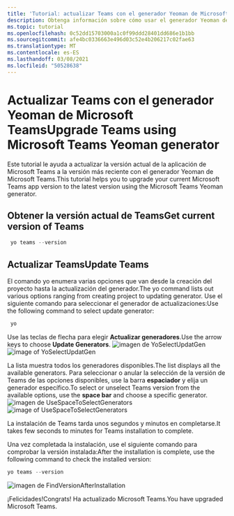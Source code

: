 ```yaml
---
title: 'Tutorial: actualizar Teams con el generador Yeoman de Microsoft Teams'
description: Obtenga información sobre cómo usar el generador Yeoman de Microsoft Teams para actualizar Teams.
ms.topic: tutorial
ms.openlocfilehash: 0c52dd15703000a1c0f99ddd28401dd686e1b1bb
ms.sourcegitcommit: afe4bc0336663e496d03c52e4b206217c02fae63
ms.translationtype: MT
ms.contentlocale: es-ES
ms.lasthandoff: 03/08/2021
ms.locfileid: "50528638"
---
```

# <a name="upgrade-teams-using-microsoft-teams-yeoman-generator"></a><span data-ttu-id="778d1-103">Actualizar Teams con el generador Yeoman de Microsoft Teams</span><span class="sxs-lookup"><span data-stu-id="778d1-103">Upgrade Teams using Microsoft Teams Yeoman generator</span></span>
<span data-ttu-id="778d1-104">Este tutorial le ayuda a actualizar la versión actual de la aplicación de Microsoft Teams a la versión más reciente con el generador Yeoman de Microsoft Teams.</span><span class="sxs-lookup"><span data-stu-id="778d1-104">This tutorial helps you to upgrade your current Microsoft Teams app version to the latest version using the Microsoft Teams Yeoman generator.</span></span>

## <a name="get-current-version-of-teams"></a><span data-ttu-id="778d1-105">Obtener la versión actual de Teams</span><span class="sxs-lookup"><span data-stu-id="778d1-105">Get current version of Teams</span></span>
```PowerShell
 yo teams --version
```

## <a name="update-teams"></a><span data-ttu-id="778d1-106">Actualizar Teams</span><span class="sxs-lookup"><span data-stu-id="778d1-106">Update Teams</span></span>
<span data-ttu-id="778d1-107">El comando yo enumera varias opciones que van desde la creación del proyecto hasta la actualización del generador.</span><span class="sxs-lookup"><span data-stu-id="778d1-107">The yo command lists out various options ranging from creating project to updating generator.</span></span> <span data-ttu-id="778d1-108">Use el siguiente comando para seleccionar el generador de actualizaciones:</span><span class="sxs-lookup"><span data-stu-id="778d1-108">Use the following command to select update generator:</span></span>
```PowerShell
 yo
```

<span data-ttu-id="778d1-109">Use las teclas de flecha para elegir **Actualizar generadores**.</span><span class="sxs-lookup"><span data-stu-id="778d1-109">Use the arrow keys to choose **Update Generators**.</span></span>
<span data-ttu-id="778d1-110">![imagen de YoSelectUpdatGen](~/assets/images/Update-Teams/YoSelectUpdateGen.png)</span><span class="sxs-lookup"><span data-stu-id="778d1-110">![image of YoSelectUpdatGen](~/assets/images/Update-Teams/YoSelectUpdateGen.png)</span></span>

<span data-ttu-id="778d1-111">La lista muestra todos los generadores disponibles.</span><span class="sxs-lookup"><span data-stu-id="778d1-111">The list displays all the available generators.</span></span> <span data-ttu-id="778d1-112">Para seleccionar o anular la selección de la versión de Teams de las opciones disponibles, use la barra **espaciador** y elija un generador específico.</span><span class="sxs-lookup"><span data-stu-id="778d1-112">To select or unselect Teams version from the available options, use the **space bar** and choose a specific generator.</span></span>
<span data-ttu-id="778d1-113">![imagen de UseSpaceToSelectGenerators](~/assets/images/Update-Teams/UseSpaceToSelectGenerators.png)</span><span class="sxs-lookup"><span data-stu-id="778d1-113">![image of UseSpaceToSelectGenerators](~/assets/images/Update-Teams/UseSpaceToSelectGenerators.png)</span></span>

<span data-ttu-id="778d1-114">La instalación de Teams tarda unos segundos y minutos en completarse.</span><span class="sxs-lookup"><span data-stu-id="778d1-114">It takes few seconds to minutes for Teams installation to complete.</span></span>

<span data-ttu-id="778d1-115">Una vez completada la instalación, use el siguiente comando para comprobar la versión instalada:</span><span class="sxs-lookup"><span data-stu-id="778d1-115">After the installation is complete, use the following command to check the installed version:</span></span>

```PowerShell
yo teams --version
```

![imagen de FindVersionAfterInstallation](~/assets/images/Update-Teams/FindVersionAfterInstallation.png)

<span data-ttu-id="778d1-117">¡Felicidades!</span><span class="sxs-lookup"><span data-stu-id="778d1-117">Congrats!</span></span> <span data-ttu-id="778d1-118">Ha actualizado Microsoft Teams.</span><span class="sxs-lookup"><span data-stu-id="778d1-118">You have upgraded Microsoft Teams.</span></span>

